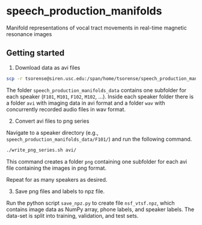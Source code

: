 # speech_production_manifolds

Manifold representations of vocal tract movements in real-time magnetic resonance images

## Getting started

1. Download data as avi files

```bash
scp -r tsorense@siren.usc.edu:/span/home/tsorense/speech_production_manifolds_data/ .
```

The folder `speech_production_manifolds_data` contains one subfolder for each speaker (`F101`, `M101`, `F102`, `M102`, ...).
Inside each speaker folder there is a folder `avi` with imaging data in avi format
and a folder `wav` with concurrently recorded audio files in wav format.

2. Convert avi files to png series

Navigate to a speaker directory (e.g., `speech_production_manifolds_data/F101/`) and run the following command.

```bash
./write_png_series.sh avi/
```

This command creates a folder `png` containing one subfolder for each avi file containing the images in png format.

Repeat for as many speakers as desired.

3. Save png files and labels to npz file.

Run the python script `save_npz.py` to create file `nsf_vtsf.npz`, which contains image data as NumPy array, phone labels, and speaker labels. The data-set is split into training, validation, and test sets.
